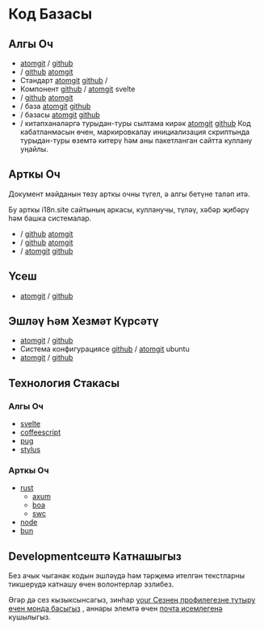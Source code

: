 # Код Базасы

## Алгы Оч

* [atomgit](https://atomgit.com/i18n/proto) / [github](https://github.com/i18n-site/site)
* / [github](https://github.com/i18n-site/md) [atomgit](https://atomgit.com/i18n/md)
* Стандарт [atomgit](https://atomgit.com/i18n/18x) [github](https://github.com/i18n-site/18x) /
* Компонент [github](https://github.com/i18n-site/plugin) / [atomgit](https://atomgit.com/i18n/plugin) svelte
* / [github](https://github.com/i18n-site/proto) [atomgit](https://atomgit.com/i18n/proto)
* / база [atomgit](https://atomgit.com/i18n/lib) [github](https://github.com/i18n-site/lib)
* / базасы [atomgit](https://atomgit.com/i18n/ie) [github](https://github.com/i18n-site/ie)
* / китапханәләргә турыдан-туры сылтама кирәк [atomgit](https://atomgit.com/i18n/x) [github](https://github.com/i18n-site/x)
  Код кабатланмасын өчен, маркировкалау инициализация скриптында турыдан-туры өземтә китерү һәм аны пакетланган сайтта куллану уңайлы.

## Арткы Оч

Документ мәйданын төзү арткы очны түгел, ә алгы бетүне таләп итә.

Бу арткы i18n.site сайтының аркасы, кулланучы, түләү, хәбәр җибәрү һәм башка системалар.

* / [github](https://github.com/i18n-api/srv) [atomgit](https://atomgit.com/i18n-api/srv)
* / [github](https://github.com/i18n-api/pub) [atomgit](https://atomgit.com/i18n-api/pub)
* / [atomgit](https://atomgit.com/i18n/rust) [github](https://github.com/i18n-site/rust)

## Үсеш

* [atomgit](https://atomgit.com/i18n-api/srv.docker) / [github](https://github.com/i18n-api/srv.docker)

## Эшләү Һәм Хезмәт Күрсәтү

* [atomgit](https://atomgit.com/i18n-ops/ops) / [github](https://github.com/i18n-ops/ops)
* Система конфигурациясе [github](https://github.com/i18n-ops/ubuntu) / [atomgit](https://atomgit.com/i18n-ops/ubuntu) ubuntu
* [atomgit](https://atomgit.com/i18n/cron) / [github](https://github.com/i18n-cron/cron)

## Технология Стакасы

### Алгы Оч

* [svelte](//svelte.dev)
* [coffeescript](//coffeescript.org)
* [pug](https://github.com/pugjs/pug)
* [stylus](https://stylus.com)

### Арткы Оч

* [rust](//rust.org)
  * [axum](//github.com/tokio-rs/axum)
  * [boa](//github.com/boa-dev/boa)
  * [swc](//swc.rs)
* [node](//nodejs.org)
* [bun](//bun.dev)

## Developmentсештә Катнашыгыз

Без ачык чыганак кодын эшләүдә һәм тәрҗемә ителгән текстларны тикшерүдә катнашу өчен волонтерлар эзлибез.

Әгәр дә сез кызыксынсагыз, зинһар [your Сезнең профилегезне тутыру өчен монда басыгыз](https://ggl.link/i18n) , аннары элемтә өчен [почта исемлегенә](https://groups.google.com/u/2/g/i18n-site) кушылыгыз.